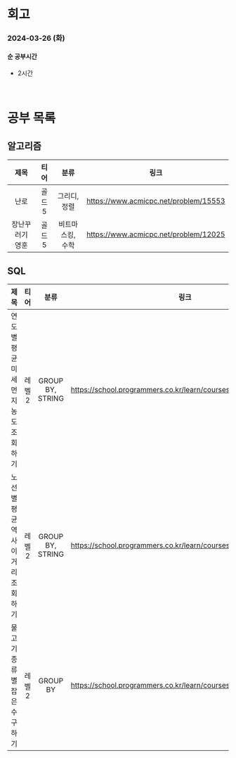 # 회고

### 2024-03-26 (화)

#### 순 공부시간

- 2시간

<br>

# 공부 목록

## 알고리즘

|      제목       |  티어  |       분류       |                 링크                  |
| :-------------: | :----: | :--------------: | :-----------------------------------: |
|      난로       | 골드 5 |   그리디, 정렬   | https://www.acmicpc.net/problem/15553 |
| 장난꾸러기 영훈 | 골드 5 | 비트마스킹, 수학 | https://www.acmicpc.net/problem/12025 |

## SQL

|                제목                 |  티어  |       분류       |                               링크                               |
| :---------------------------------: | :----: | :--------------: | :--------------------------------------------------------------: |
| 연도 별 평균 미세먼지 농도 조회하기 | 레벨 2 | GROUP BY, STRING | https://school.programmers.co.kr/learn/courses/30/lessons/284530 |
|  노선별 평균 역 사이 거리 조회하기  | 레벨 2 | GROUP BY, STRING | https://school.programmers.co.kr/learn/courses/30/lessons/284531 |
|    물고기 종류 별 잡은 수 구하기    | 레벨 2 |     GROUP BY     | https://school.programmers.co.kr/learn/courses/30/lessons/293257 |
